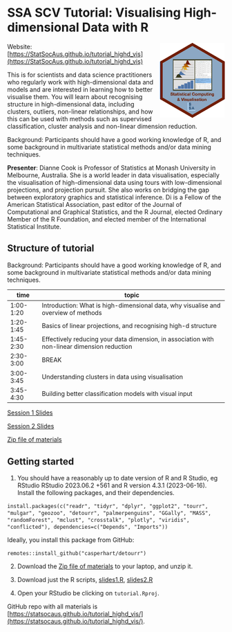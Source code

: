 # SSA SCV Tutorial: Visualising High-dimensional Data with R 

<img src="SCV3.png" align="right" width="150" />

Website: [https://StatSocAus.github.io/tutorial_highd_vis](https://StatSocAus.github.io/tutorial_highd_vis)

This is for scientists and data science practitioners who regularly work with high-dimensional data and models and are interested in learning how to better visualise them. You will learn about recognising structure in high-dimensional data, including clusters, outliers, non-linear relationships, and how this can be used with methods such as supervised classification, cluster analysis and non-linear dimension reduction. 

Background: Participants should have a good working knowledge of R, and some background in multivariate statistical methods and/or data mining techniques.

**Presenter**: Dianne Cook is Professor of Statistics at Monash University in Melbourne, Australia.  She is a world leader in data visualisation, especially the visualisation of high-dimensional data using tours with low-dimensional projections, and projection pursuit.  She also works on bridging the gap between exploratory graphics and statistical inference.  Di is a Fellow of the American Statistical Association, past editor of the Journal of Computational and Graphical Statistics, and the R Journal, elected Ordinary Member of the R Foundation, and elected member of the International Statistical Institute.

## Structure of tutorial

Background: Participants should have a good working knowledge of R, and some background in multivariate statistical methods and/or data mining techniques.

| time | topic |
|------|-------|
|1:00-1:20|	Introduction: What is high-dimensional data, why visualise and overview of methods| 
|1:20-1:45|	Basics of linear projections, and recognising high-d structure|
|1:45-2:30|	Effectively reducing your data dimension, in association with non-linear dimension reduction|
|2:30-3:00|	BREAK|
|3:00-3:45|	Understanding clusters in data using visualisation|
|3:45-4:30|	Building better classification models with visual input|

[Session 1 Slides](https://statsocaus.github.io/tutorial_highd_vis/slides1.html)

[Session 2 Slides](https://statsocaus.github.io/tutorial_highd_vis/slides2.html)

[Zip file of materials](https://statsocaus.github.io/tutorial_highd_vis/tutorial.zip)

## Getting started

1. You should have a reasonably up to date version of R and R Studio, eg RStudio RStudio 2023.06.2 +561 and R version 4.3.1 (2023-06-16). Install the following packages, and their dependencies.

```
install.packages(c("readr", "tidyr", "dplyr", "ggplot2", "tourr", "mulgar", "geozoo", "detourr", "palmerpenguins", "GGally", "MASS", "randomForest", "mclust", "crosstalk", "plotly", "viridis", "conflicted"), dependencies=c("Depends", "Imports"))
```

Ideally, you install this package from GitHub:

```
remotes::install_github("casperhart/detourr")
```

2. Download the [Zip file of materials](https://statsocaus.github.io/tutorial_highd_vis/tutorial.zip) to your laptop, and unzip it. 

3. Download just the R scripts, [slides1.R](https://statsocaus.github.io/tutorial_highd_vis/slides1.R), [slides2.R](https://statsocaus.github.io/tutorial_highd_vis/slides2.R)

4. Open your RStudio be clicking on `tutorial.Rproj`. 

GitHub repo with all materials is 
[https://statsocaus.github.io/tutorial_highd_vis/](https://statsocaus.github.io/tutorial_highd_vis/).

